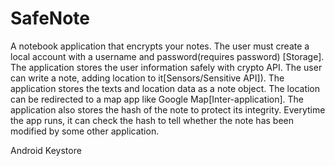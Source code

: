 # SafeNote
A notebook application that encrypts your notes. The user must create a local account with a username and password(requires password) [Storage].
The application stores the user information safely with crypto API. The user can write a note, adding location to it[Sensors/Sensitive API]).
The application stores the texts and location data as a note object. The location can be redirected to a map app like Google Map[Inter-application].
The application also stores the hash of the note to protect its integrity. 
Everytime the app runs, it can check the hash to tell whether the note has been modified by some other application.

Android Keystore 
